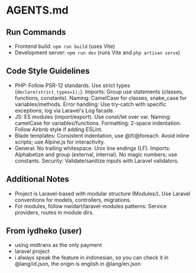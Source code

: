 # AGENTS.md

## Run Commands

- Frontend build: `npm run build` (uses Vite)
- Development server: `npm run dev` (runs Vite and `php artisan serve`)

## Code Style Guidelines

- PHP: Follow PSR-12 standards. Use strict types (`declare(strict_types=1);`). Imports: Group use statements (classes, functions, constants). Naming: CamelCase for classes, snake_case for variables/methods. Error handling: Use try-catch with specific exceptions; log via Laravel's Log facade.
- JS: ES modules (import/export). Use const/let over var. Naming: camelCase for variables/functions. Formatting: 2-space indentation. Follow Airbnb style if adding ESLint.
- Blade templates: Consistent indentation, use @if/@foreach. Avoid inline scripts; use Alpine.js for interactivity.
- General: No trailing whitespace. Unix line endings (LF). Imports: Alphabetize and group (external, internal). No magic numbers; use constants. Security: Validate/sanitize inputs with Laravel validators.

## Additional Notes

- Project is Laravel-based with modular structure (Modules/). Use Laravel conventions for models, controllers, migrations.
- For modules, follow nwidart/laravel-modules patterns: Service providers, routes in module dirs.

## From iydheko (user)

- using midtrans as the only payment
- laravel project
- i always speak the feature in indonesian, so you can check it in @lang/id.json, the origin is english in @lang/en.json
